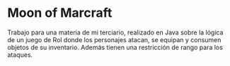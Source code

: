 # Moon of Marcraft
 Trabajo para una materia de mi terciario, realizado en Java sobre la lógica de un juego de Rol donde los personajes atacan, se equipan y consumen objetos de su inventario. Además tienen una restricción de rango para los ataques.
